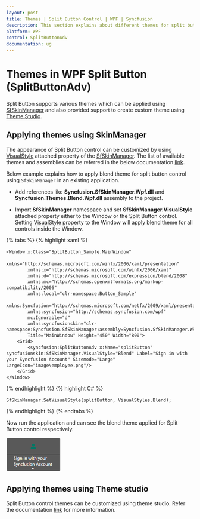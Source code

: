 ```yaml
---
layout: post
title: Themes | Split Button Control | WPF | Syncfusion
description: This section explains about different themes for split button control and how to implement those themes to the control.
platform: WPF
control: SplitButtonAdv
documentation: ug
---
```


# Themes in WPF Split Button (SplitButtonAdv)

Split Button supports various themes which can be applied using [SfSkinManager](https://help.syncfusion.com/wpf/themes/getting-started) and also provided support to create custom theme using [Theme Studio](https://help.syncfusion.com/wpf/themes/theme-studio).

## Applying themes using SkinManager

The appearance of Split Button control can be customized by using [VisualStyle](https://help.syncfusion.com/cr/cref_files/wpf/Syncfusion.SfSkinManager.WPF~Syncfusion.SfSkinManager.VisualStyles.html) attached property of the [SfSkinManager](https://help.syncfusion.com/cr/cref_files/wpf/Syncfusion.SfSkinManager.WPF~Syncfusion.SfSkinManager.SfSkinManager.html). The list of available themes and assemblies can be referred in the below documentation [link](https://help.syncfusion.com/wpf/themes/getting-started).

Below example explains how to apply blend theme for split button control using `SfSkinManager` in an existing application.

* Add references like **Syncfusion.SfSkinManager.Wpf.dll** and **Syncfusion.Themes.Blend.Wpf.dll** assembly to the project.

 * Import **SfSkinManager** namespace and set **SfSkinManager.VisualStyle** attached property either to the Window or the Split Button control. Setting [VisualStyle](https://help.syncfusion.com/cr/cref_files/wpf/Syncfusion.SfSkinManager.WPF~Syncfusion.SfSkinManager.VisualStyles.html) property to the Window will apply blend theme for all controls inside the Window.

{% tabs %}
{% highlight xaml %}

    <Window x:Class="SplitButton_Sample.MainWindow"
            xmlns="http://schemas.microsoft.com/winfx/2006/xaml/presentation"
            xmlns:x="http://schemas.microsoft.com/winfx/2006/xaml"
            xmlns:d="http://schemas.microsoft.com/expression/blend/2008"
            xmlns:mc="http://schemas.openxmlformats.org/markup-compatibility/2006"
            xmlns:local="clr-namespace:Button_Sample"
            xmlns:Syncfusion="http://schemas.microsoft.com/netfx/2009/xaml/presentation"
            xmlns:syncfusion="http://schemas.syncfusion.com/wpf"
            mc:Ignorable="d"
            xmlns:syncfusionskin="clr-namespace:Syncfusion.SfSkinManager;assembly=Syncfusion.SfSkinManager.WPF"
            Title="MainWindow" Height="450" Width="800">
        <Grid>
            <syncfusion:SplitButtonAdv x:Name="splitButton" syncfusionskin:SfSkinManager.VisualStyle="Blend" Label="Sign in with your Syncfusion Account" Sizemode="Large" LargeIcon="image\employee.png"/>
        </Grid> 
    </Window>

{% endhighlight %}
{% highlight C# %}

    SfSkinManager.SetVisualStyle(splitButton, VisualStyles.Blend); 

{% endhighlight %}
{% endtabs %}

Now run the application and can see the blend theme applied for Split Button control respectively.

![Theme](Theme-Support_images/Theme-Support_img1.png)


## Applying themes using Theme studio

Split Button control themes can be customized using theme studio. Refer the documentation [link](https://help.syncfusion.com/wpf/themes/theme-studio) for more information.